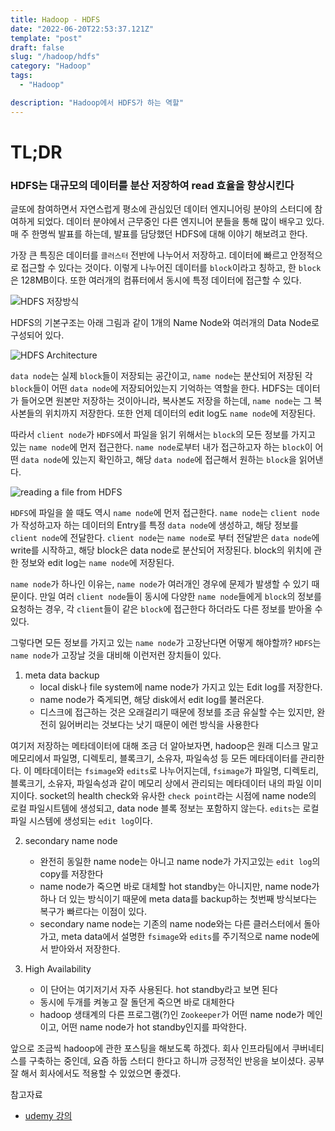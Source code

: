 ```yaml
---
title: Hadoop - HDFS
date: "2022-06-20T22:53:37.121Z"
template: "post"
draft: false
slug: "/hadoop/hdfs"
category: "Hadoop"
tags:
  - "Hadoop"

description: "Hadoop에서 HDFS가 하는 역할"
---
```


# TL;DR

### HDFS는 대규모의 데이터를 분산 저장하여 read 효율을 향상시킨다

글또에 참여하면서 자연스럽게 평소에 관심있던 데이터 엔지니어링 분야의 스터디에 참여하게 되었다. 데이터 분야에서 근무중인 다른 엔지니어 분들을 통해 많이 배우고 있다. 매 주 한명씩 발표를 하는데, 발표를 담당했던 HDFS에 대해 이야기 해보려고 한다.

가장 큰 특징은 데이터를 `클러스터` 전반에 나누어서 저장하고. 데이터에 빠르고 안정적으로 접근할 수 있다는 것이다. 이렇게 나누어진 데이터를 `block`이라고 칭하고, 한 `block`은 128MB이다. 또한 여러개의 컴퓨터에서 동시에 특정 데이터에 접근할 수 있다.

![HDFS 저장방식](https://s3.us-west-2.amazonaws.com/secure.notion-static.com/c15b18a4-79ea-4bdc-857b-4735978f2bdd/Screen_Shot_2022-06-01_at_9.50.42_PM.png?X-Amz-Algorithm=AWS4-HMAC-SHA256&X-Amz-Content-Sha256=UNSIGNED-PAYLOAD&X-Amz-Credential=AKIAT73L2G45EIPT3X45%2F20220625%2Fus-west-2%2Fs3%2Faws4_request&X-Amz-Date=20220625T050633Z&X-Amz-Expires=86400&X-Amz-Signature=1e0cfac2a67924f30d3f283fde50930ac5f5b0dc9e4dbde5062fb1518e1d8ff0&X-Amz-SignedHeaders=host&response-content-disposition=filename%20%3D%22Screen%2520Shot%25202022-06-01%2520at%25209.50.42%2520PM.png%22&x-id=GetObject)

HDFS의 기본구조는 아래 그림과 같이 1개의 Name Node와 여러개의 Data Node로 구성되어 있다.

![HDFS Architecture](https://s3.us-west-2.amazonaws.com/secure.notion-static.com/323011c4-98cb-46c5-8b06-d1d295bee68c/Screen_Shot_2022-06-01_at_7.19.25_PM.png?X-Amz-Algorithm=AWS4-HMAC-SHA256&X-Amz-Content-Sha256=UNSIGNED-PAYLOAD&X-Amz-Credential=AKIAT73L2G45EIPT3X45%2F20220625%2Fus-west-2%2Fs3%2Faws4_request&X-Amz-Date=20220625T050908Z&X-Amz-Expires=86400&X-Amz-Signature=23753db29367bf8e47f8f8761f9823e8b73323334f8f185f966b7f9164ed31b8&X-Amz-SignedHeaders=host&response-content-disposition=filename%20%3D%22Screen%2520Shot%25202022-06-01%2520at%25207.19.25%2520PM.png%22&x-id=GetObject)

`data node`는 실제 `block`들이 저장되는 공간이고, `name node`는 분산되어 저장된 각 `block`들이 어떤 `data node`에 저장되어있는지 기억하는 역할을 한다. HDFS는 데이터가 들어오면 원본만 저장하는 것이아니라, 복사본도 저장을 하는데, `name node`는 그 복사본들의 위치까지 저장한다. 또한 언제 데이터의 edit log도 `name node`에 저장된다.

따라서 `client node`가 `HDFS`에서 파일을 읽기 위해서는 `block`의 모든 정보를 가지고 있는 `name node`에 먼저 접근한다. `name node`로부터 내가 접근하고자 하는 `block`이 어떤 `data node`에 있는지 확인하고, 해당 `data node`에 접근해서 원하는 `block`을 읽어낸다.

![reading a file from HDFS](https://s3.us-west-2.amazonaws.com/secure.notion-static.com/26c7e062-0c93-4fcd-9673-d03b727229ed/Screen_Shot_2022-06-01_at_7.20.16_PM.png?X-Amz-Algorithm=AWS4-HMAC-SHA256&X-Amz-Content-Sha256=UNSIGNED-PAYLOAD&X-Amz-Credential=AKIAT73L2G45EIPT3X45%2F20220625%2Fus-west-2%2Fs3%2Faws4_request&X-Amz-Date=20220625T051244Z&X-Amz-Expires=86400&X-Amz-Signature=8a4fd50a8da908ef4e0af288cc31f51d0c00627b70216253796710623e554514&X-Amz-SignedHeaders=host&response-content-disposition=filename%20%3D%22Screen%2520Shot%25202022-06-01%2520at%25207.20.16%2520PM.png%22&x-id=GetObject)

`HDFS`에 파일을 쓸 때도 역시 `name node`에 먼저 접근한다. `name node`는 `client node`가 작성하고자 하는 데이터의 Entry를 특정 `data node`에 생성하고, 해당 정보를 `client node`에 전달한다. `client node`는 `name node`로 부터 전달받은 `data node`에 write를 시작하고, 해당 block은 data node로 분산되어 저장된다. block의 위치에 관한 정보와 edit log는 `name node`에 저장된다.

`name node`가 하나인 이유는, `name node`가 여러개인 경우에 문제가 발생할 수 있기 때문이다. 만일 여러 `client node`들이 동시에 다양한 `name node`들에게 `block`의 정보를 요청하는 경우, 각 `client`들이 같은 `block`에 접근한다 하더라도 다른 정보를 받아올 수 있다.

그렇다면 모든 정보를 가지고 있는 `name node`가 고장난다면 어떻게 해야할까? `HDFS`는 `name node`가 고장날 것을 대비해 이런저런 장치들이 있다.

1. meta data backup
   - local disk나 file system에 name node가 가지고 있는 Edit log를 저장한다.
   - name node가 죽게되면, 해당 disk에서 edit log를 불러온다.
   - 디스크에 접근하는 것은 오래걸리기 때문에 정보를 조금 유실할 수는 있지만, 완전히 잃어버리는 것보다는 낫기 때문이 에런 방식을 사용한다

여기저 저장하는 메타데이터에 대해 조금 더 알아보자면, hadoop은 원래 디스크 말고 메모리에서 파일명, 디렉토리, 블록크기, 소유자, 파일속성 등 모든 메타데이터를 관리한다. 이 메타데이터는 `fsimage`와 `edits`로 나누어지는데, `fsimage`가 파일명, 디렉토리, 블록크기, 소유자, 파일속성과 같이 메모리 상에서 관리되는 메타데이터 내의 파일 이미지이다. socket의 health check와 유사한 `check point`라는 시점에 name node의 로컬 파일시트템에 생성되고, data node 블록 정보는 포함하지 않는다. `edits`는 로컬 파일 시스템에 생성되는 `edit log`이다.

2. secondary name node

   - 완전히 동일한 name node는 아니고 name node가 가지고있는 `edit log`의 copy를 저장한다
   - name node가 죽으면 바로 대체할 hot standby는 아니지만, name node가 하나 더 있는 방식이기 때문에 meta data를 backup하는 첫번째 방식보다는 복구가 빠르다는 이점이 있다.
   - secondary name node는 기존의 name node와는 다른 클러스터에서 돌아가고, meta data에서 설명한 `fsimage`와 `edits`를 주기적으로 name node에서 받아와서 저장한다.

3. High Availability
   - 이 단어는 여기저기서 자주 사용된다. hot standby라고 보면 된다
   - 동시에 두개를 켜놓고 잘 돌던게 죽으면 바로 대체한다
   - hadoop 생태계의 다른 프로그램(?)인 `Zookeeper`가 어떤 name node가 메인이고, 어떤 name node가 hot standby인지를 파악한다.

앞으로 조금씩 hadoop에 관한 포스팅을 해보도록 하겠다. 회사 인프라팀에서 쿠버네티스를 구축하는 중인데, 요즘 하둡 스터디 한다고 하니까 긍정적인 반응을 보이셨다. 공부 잘 해서 회사에서도 적용할 수 있었으면 좋겠다.

참고자료

- [udemy 강의](https://www.udemy.com/course/best-hadoop/learn/lecture/28318946?start=30#overview)

